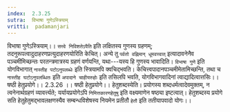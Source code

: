 ```yaml
---
index:  2.3.25
sutra:  विभाषा गुणेऽस्त्रियाम्
vritti:  padamanjari
---
```


विभाषा गुणेऽस्त्रियाम्।। `सत्त्वे निविशतेऽपैति` इति लक्षितस्य गुणस्य ग्रहणम्; तदनुरूपत्वादुदाहरणप्रत्युदाहरणयोरिति केचित्। अन्ये तु `पर्वतो वह्निमान् धूमवत्त्वात्` इत्यादावनेनैव पञ्चमीमिच्छन्तः परतन्त्रमात्रस्य ग्रहणं वर्णयन्ति, यथा---यस्य हि गुणस्य भावादिति। `विभाषा गुणे` इति योगविभागात् `नास्तीह पटोऽनुपलब्धेः` इति स्त्रियामपि क्वचिद्भवति। केचित्त्वपादानपञ्चमीमेतामिच्छन्ति, तथा च `नास्तीह घटोऽनुपलब्धितः` इति `अपादाने चाहीयरुहोः` इति तसिलपि भवति, योगविभागवादिनां त्वाद्यादित्वात्तसिः।।
षष्ठी हेतुप्रयोगे।। 2.3.26 ।।
षष्ठी हेतुप्रयोगे।। हेतुशब्दस्येति। प्रयोगस्य शब्दधर्मत्वादेवमुक्तम्, न त्वनेनार्थग्रहणं व्यावर्त्त्यते; यर्यायप्रयोगेऽपि `निमित्तकारणहेतुषु` इति वक्ष्यमाणेन षष्ठ्या इष्टत्वात्। हेतुशब्दस्य प्रयोगे सति हेतुहेतुमद्भावलक्षणस्यैव सम्बन्धविशेषस्य नियमेन प्रतीतौ `हेतौ` इति ततीयापवादो योगः।।
